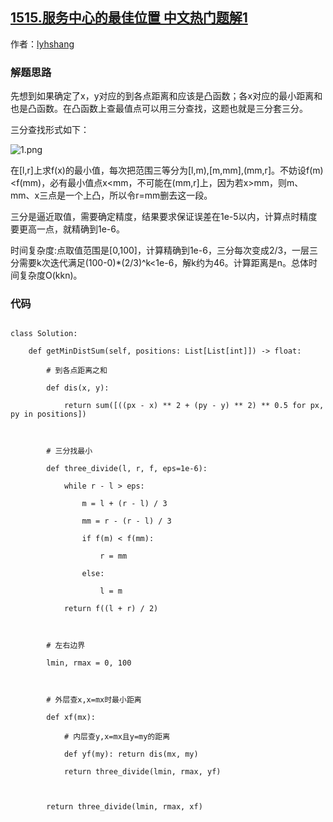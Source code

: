 ## [1515.服务中心的最佳位置 中文热门题解1](https://leetcode.cn/problems/best-position-for-a-service-centre/solutions/100000/san-fen-tao-san-fen-by-lyhshang)

作者：[lyhshang](https://leetcode.cn/u/lyhshang)

### 解题思路
先想到如果确定了x，y对应的到各点距离和应该是凸函数；各x对应的最小距离和也是凸函数。在凸函数上查最值点可以用三分查找，这题也就是三分套三分。
三分查找形式如下：
![1.png](https://pic.leetcode-cn.com/40ce2b90dafddc2be90121a4defc7beb7d5e3e472d869ba027621b7714b4f2c8-1.png)
在[l,r]上求f(x)的最小值，每次把范围三等分为[l,m),[m,mm],(mm,r]。不妨设f(m)<f(mm)，必有最小值点x<mm，不可能在(mm,r]上，因为若x>mm，则m、mm、x三点是一个上凸，所以令r=mm删去这一段。

三分是逼近取值，需要确定精度，结果要求保证误差在1e-5以内，计算点时精度要更高一点，就精确到1e-6。

时间复杂度:点取值范围是[0,100]，计算精确到1e-6，三分每次变成2/3，一层三分需要k次迭代满足(100-0)*(2/3)^k<1e-6，解k约为46。计算距离是n。总体时间复杂度O(kkn)。

### 代码

```python3
class Solution:
    def getMinDistSum(self, positions: List[List[int]]) -> float:
        # 到各点距离之和
        def dis(x, y):
            return sum([((px - x) ** 2 + (py - y) ** 2) ** 0.5 for px, py in positions])

        # 三分找最小
        def three_divide(l, r, f, eps=1e-6):
            while r - l > eps:
                m = l + (r - l) / 3
                mm = r - (r - l) / 3
                if f(m) < f(mm):
                    r = mm
                else:
                    l = m
            return f((l + r) / 2)

        # 左右边界
        lmin, rmax = 0, 100

        # 外层查x,x=mx时最小距离
        def xf(mx):
            # 内层查y,x=mx且y=my的距离
            def yf(my): return dis(mx, my)
            return three_divide(lmin, rmax, yf)

        return three_divide(lmin, rmax, xf)
```